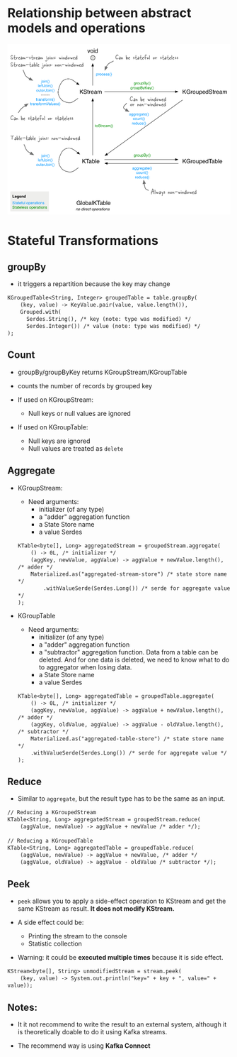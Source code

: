 # Relationship between abstract models and operations
![](refs/img/streams-stateful_operations.png)


#
# Stateful Transformations
## groupBy
- it triggers a repartition because the key may change

```
KGroupedTable<String, Integer> groupedTable = table.groupBy(
    (key, value) -> KeyValue.pair(value, value.length()),
    Grouped.with(
      Serdes.String(), /* key (note: type was modified) */
      Serdes.Integer()) /* value (note: type was modified) */
);
```

## Count
- groupBy/groupByKey returns KGroupStream/KGroupTable

- counts the number of records by grouped key

- If used on KGroupStream:
    - Null keys or null values are ignored

- If used on KGroupTable:
    - Null keys are ignored
    - Null values are treated as ```delete```

## Aggregate

- KGroupStream:
    - Need arguments:
        - initializer (of any type)
        - a "adder" aggregation function
        - a State Store name
        - a value Serdes

    ```
    KTable<byte[], Long> aggregatedStream = groupedStream.aggregate(
        () -> 0L, /* initializer */
        (aggKey, newValue, aggValue) -> aggValue + newValue.length(), /* adder */
        Materialized.as("aggregated-stream-store") /* state store name */
            .withValueSerde(Serdes.Long()) /* serde for aggregate value */ 
    );
    ```

- KGroupTable
    - Need arguments:
        - initializer (of any type)
        - a "adder" aggregation function
        - a "subtractor" aggregation function. Data from a table can be deleted. And for one data is deleted, we need to know what to do to aggregator when losing data.
        - a State Store name
        - a value Serdes

    ```
    KTable<byte[], Long> aggregatedTable = groupedTable.aggregate(
        () -> 0L, /* initializer */
        (aggKey, newValue, aggValue) -> aggValue + newValue.length(), /* adder */
        (aggKey, oldValue, aggValue) -> aggValue - oldValue.length(), /* subtractor */
        Materialized.as("aggregated-table-store") /* state store name */
        .withValueSerde(Serdes.Long()) /* serde for aggregate value */
    );
    ```


## Reduce
- Similar to ```aggregate```, but the result type has to be the same as an input.


```
// Reducing a KGroupedStream
KTable<String, Long> aggregatedStream = groupedStream.reduce(
    (aggValue, newValue) -> aggValue + newValue /* adder */);

// Reducing a KGroupedTable
KTable<String, Long> aggregatedTable = groupedTable.reduce(
    (aggValue, newValue) -> aggValue + newValue, /* adder */
    (aggValue, oldValue) -> aggValue - oldValue /* subtractor */);

```

## Peek
- ```peek``` allows you to apply a side-effect operation to KStream and get the same KStream as result. __It does not modify KStream.__

- A side effect could be:
    - Printing the stream to the console
    - Statistic collection

- Warning: it could be __executed multiple times__ because it is side effect.

```
KStream<byte[], String> unmodifiedStream = stream.peek(
    (key, value) -> System.out.println("key=" + key + ", value=" + value));
```


## Notes:
- It it not recommend to write the result to an external system, although it is theoretically doable to do it using Kafka streams.

- The recommend way is using __Kafka Connect__




